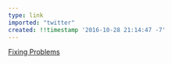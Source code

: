 ```yaml
---
type: link
imported: "twitter"
created: !!timestamp '2016-10-28 21:14:47 -7'
---
```

[Fixing Problems](https://xkcd.com/1739/)
